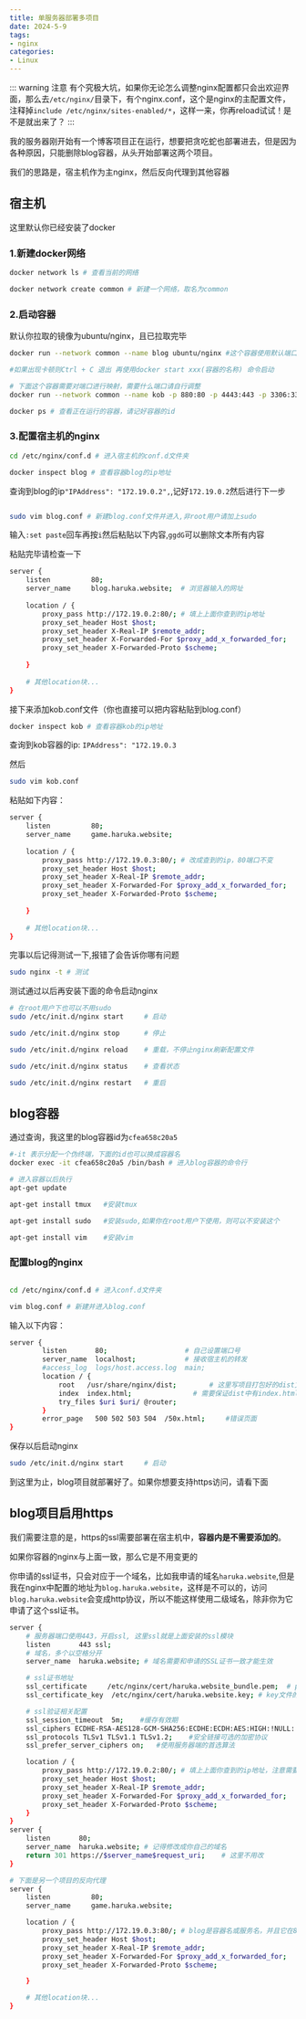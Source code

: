 ```yaml
---
title: 单服务器部署多项目
date: 2024-5-9
tags:
- nginx
categories:
- Linux
---
```


::: warning 注意
有个究极大坑，如果你无论怎么调整nginx配置都只会出欢迎界面，那么去`/etc/nginx/`目录下，有个nginx.conf，这个是nginx的主配置文件，注释掉`include /etc/nginx/sites-enabled/*`，这样一来，你再reload试试！是不是就出来了？
:::

我的服务器刚开始有一个博客项目正在运行，想要把贪吃蛇也部署进去，但是因为各种原因，只能删除blog容器，从头开始部署这两个项目。

我们的思路是，宿主机作为主nginx，然后反向代理到其他容器

## 宿主机

这里默认你已经安装了docker

### 1.新建docker网络

```sh
docker network ls # 查看当前的网络

docker network create common # 新建一个网络，取名为common

```

### 2.启动容器

默认你拉取的镜像为ubuntu/nginx，且已拉取完毕

```sh
docker run --network common --name blog ubuntu/nginx #这个容器使用默认端口

#如果出现卡顿则Ctrl + C 退出 再使用docker start xxx(容器的名称) 命令启动

# 下面这个容器需要对端口进行映射，需要什么端口请自行调整
docker run --network common --name kob -p 880:80 -p 4443:443 -p 3306:3306 -p 3000:3000 -p 3001:3001 -p 3002:3002 -p 3003:3003 ubuntu/nginx 

docker ps # 查看正在运行的容器，请记好容器的id
```

### 3.配置宿主机的nginx

```sh
cd /etc/nginx/conf.d # 进入宿主机的conf.d文件夹

docker inspect blog # 查看容器blog的ip地址

```
查询到blog的ip`"IPAddress": "172.19.0.2",`,记好`172.19.0.2`然后进行下一步

```sh

sudo vim blog.conf # 新建blog.conf文件并进入,非root用户请加上sudo
```

输入`:set paste`回车再按`i`然后粘贴以下内容,`ggdG`可以删除文本所有内容

粘贴完毕请检查一下

```sh
server {  
    listen          80;  
    server_name     blog.haruka.website;  # 浏览器输入的网址
  
    location / {  
        proxy_pass http://172.19.0.2:80/; # 填上上面你查到的ip地址
        proxy_set_header Host $host;  
        proxy_set_header X-Real-IP $remote_addr;  
        proxy_set_header X-Forwarded-For $proxy_add_x_forwarded_for;  
        proxy_set_header X-Forwarded-Proto $scheme;  
        
    }  
      
    # 其他location块...  
}
```

接下来添加kob.conf文件（你也直接可以把内容粘贴到blog.conf）

```sh
docker inspect kob # 查看容器kob的ip地址
```
查询到kob容器的ip: `IPAddress": "172.19.0.3`

然后
```sh
sudo vim kob.conf
```

粘贴如下内容：

```sh
server {  
    listen          80;  
    server_name     game.haruka.website;  
  
    location / {
        proxy_pass http://172.19.0.3:80/; # 改成查到的ip，80端口不变
        proxy_set_header Host $host;  
        proxy_set_header X-Real-IP $remote_addr;  
        proxy_set_header X-Forwarded-For $proxy_add_x_forwarded_for;  
        proxy_set_header X-Forwarded-Proto $scheme;  
        
    }  
      
    # 其他location块...  
}
```

完事以后记得测试一下,报错了会告诉你哪有问题

```sh
sudo nginx -t # 测试
```

测试通过以后再安装下面的命令启动nginx

```sh
# 在root用户下也可以不用sudo
sudo /etc/init.d/nginx start     # 启动

sudo /etc/init.d/nginx stop      # 停止

sudo /etc/init.d/nginx reload    # 重载，不停止nginx刷新配置文件

sudo /etc/init.d/nginx status    # 查看状态

sudo /etc/init.d/nginx restart   # 重启
```

## blog容器

通过查询，我这里的blog容器id为`cfea658c20a5`

```sh          
#-it 表示分配一个伪终端，下面的id也可以换成容器名
docker exec -it cfea658c20a5 /bin/bash # 进入blog容器的命令行

# 进入容器以后执行
apt-get update 

apt-get install tmux   #安装tmux

apt-get install sudo   #安装sudo,如果你在root用户下使用，则可以不安装这个

apt-get install vim    #安装vim

```

### 配置blog的nginx

```sh

cd /etc/nginx/conf.d # 进入conf.d文件夹

vim blog.conf # 新建并进入blog.conf
```

输入以下内容：
```sh
server {
        listen       80;                   # 自己设置端口号
        server_name  localhost;            # 接收宿主机的转发 
        #access_log  logs/host.access.log  main;
        location / {
            root   /usr/share/nginx/dist;        # 这里写项目打包好的dist文件的地址，可以改，这个随意
            index  index.html;               # 需要保证dist中有index.html文件
            try_files $uri $uri/ @router;
        }
        error_page   500 502 503 504  /50x.html;     #错误页面
}
```

保存以后启动nginx

```sh
sudo /etc/init.d/nginx start     # 启动
```


到这里为止，blog项目就部署好了。如果你想要支持https访问，请看下面

## blog项目启用https

我们需要注意的是，https的ssl需要部署在宿主机中，**容器内是不需要添加的**。

如果你容器的nginx与上面一致，那么它是不用变更的

你申请的ssl证书，只会对应于一个域名，比如我申请的域名`haruka.website`,但是我在nginx中配置的地址为`blog.haruka.website`，这样是不可以的，访问`blog.haruka.website`会变成http协议，所以不能这样使用二级域名，除非你为它申请了这个ssl证书。

```sh
server {
    # 服务器端口使用443，开启ssl, 这里ssl就是上面安装的ssl模块
    listen       443 ssl;
    # 域名，多个以空格分开
    server_name  haruka.website; # 域名需要和申请的SSL证书一致才能生效

    # ssl证书地址
    ssl_certificate     /etc/nginx/cert/haruka.website_bundle.pem;  # pem文件的路径
    ssl_certificate_key  /etc/nginx/cert/haruka.website.key; # key文件的路径

    # ssl验证相关配置
    ssl_session_timeout  5m;    #缓存有效期
    ssl_ciphers ECDHE-RSA-AES128-GCM-SHA256:ECDHE:ECDH:AES:HIGH:!NULL:!aNULL:!MD5:!ADH:!RC4;    #加密算法
    ssl_protocols TLSv1 TLSv1.1 TLSv1.2;    #安全链接可选的加密协议
    ssl_prefer_server_ciphers on;   #使用服务器端的首选算法

    location / {
        proxy_pass http://172.19.0.2:80/; # 填上上面你查到的ip地址，注意需要改成http,而且监听端口一般为80
        proxy_set_header Host $host;
        proxy_set_header X-Real-IP $remote_addr;
        proxy_set_header X-Forwarded-For $proxy_add_x_forwarded_for;
        proxy_set_header X-Forwarded-Proto $scheme;
    }
}
server {        
    listen       80;
    server_name  haruka.website; # 记得修改成你自己的域名
    return 301 https://$server_name$request_uri;    # 这里不用改
}

# 下面是另一个项目的反向代理
server {
    listen          80;
    server_name     game.haruka.website;

    location / {
        proxy_pass http://172.19.0.3:80/; # blog是容器名或服务名，并且它在80端口上监听
        proxy_set_header Host $host;
        proxy_set_header X-Real-IP $remote_addr;
        proxy_set_header X-Forwarded-For $proxy_add_x_forwarded_for;
        proxy_set_header X-Forwarded-Proto $scheme;

    }

    # 其他location块...
}
```








